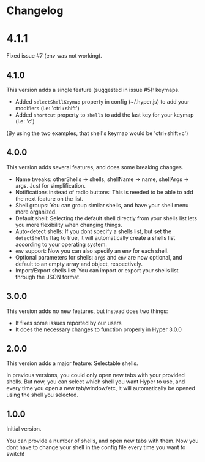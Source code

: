 # Changelog

# 4.1.1
Fixed issue #7 (env was not working).

## 4.1.0
This version adds a single feature (suggested in issue #5): keymaps.

- Added `selectShellKeymap` property in config (~/.hyper.js) to add your modifiers (i.e: 'ctrl+shift')
- Added `shortcut` property to `shells` to add the last key for your keymap (i.e: 'c')

(By using the two examples, that shell's keymap would be 'ctrl+shift+c')

## 4.0.0
This version adds several features, and does some breaking changes.

- Name tweaks: otherShells -> shells, shellName -> name, shellArgs -> args. Just for simplification.
- Notifications instead of radio buttons: This is needed to be able to add the next feature on the list.
- Shell groups: You can group similar shells, and have your shell menu more organized.
- Default shell: Selecting the default shell directly from your shells list lets you more flexibility when changing things.
- Auto-detect shells: If you dont specify a shells list, but set the `detectShells` flag to true,
it will automatically create a shells list according to your operating system.
- `env` support: Now you can also specify an env for each shell.
- Optional parameters for shells: `args` and `env` are now optional, and default to an empty array and object, respectively.
- Import/Export shells list: You can import or export your shells list through the JSON format.

## 3.0.0
This version adds no new features, but instead does two things:

- It fixes some issues reported by our users
- It does the necessary changes to function properly in Hyper 3.0.0

## 2.0.0
This version adds a major feature: Selectable shells.

In previous versions, you could only open new tabs with your provided shells.
But now, you can select which shell you want Hyper to use, and every time you open a new tab/window/etc,
it will automatically be opened using the shell you selected.

## 1.0.0
Initial version.

You can provide a number of shells, and open new tabs with them.
Now you dont have to change your shell in the config file every time you want to switch!